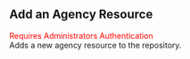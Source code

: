 ## Add an Agency Resource
<span style="color:red">Requires Administrators Authentication</span>     
Adds a new agency resource to the repository.

